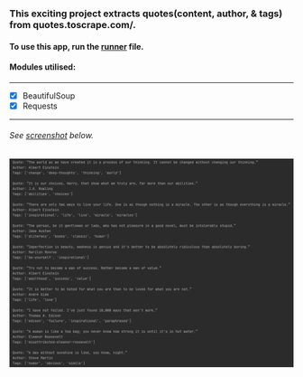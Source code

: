 ### This exciting project extracts quotes(content, author, & tags) from quotes.toscrape.com/.

#### To use this app, run the [runner](runner.py) file.

#### Modules utilised:

---
- [x] BeautifulSoup
- [x] Requests
---

###### See [screenshot](img/screenshot.png) below.
![screenshot](img/screenshot.png) 


